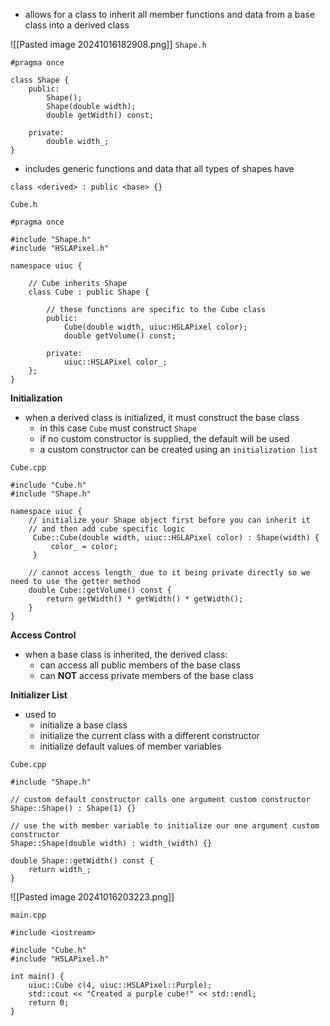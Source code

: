 - allows for a class to inherit all member functions and data from a base class into a derived class

![[Pasted image 20241016182908.png]]
`Shape.h`
```
#pragma once

class Shape {
	public:
		Shape();
		Shape(double width);
		double getWidth() const;

	private:
		double width_;
}
```
- includes generic functions and data that all types of shapes have

```
class <derived> : public <base> {}
```

`Cube.h`
```
#pragma once

#include "Shape.h"
#include "HSLAPixel.h"

namespace uiuc {

	// Cube inherits Shape
	class Cube : public Shape {

		// these functions are specific to the Cube class
		public:
			Cube(double width, uiuc:HSLAPixel color);
			double getVolume() const;

		private:
			uiuc::HSLAPixel color_;
	};
}
```

**Initialization**
- when a derived class is initialized, it must construct the base class
	- in this case `Cube` must construct `Shape`
	- if no custom constructor is supplied, the default will be used
	- a custom constructor can be created using an `initialization list`

`Cube.cpp`
```
#include "Cube.h"
#include "Shape.h"

namespace uiuc {
	// initialize your Shape object first before you can inherit it
	// and then add cube specific logic
	 Cube::Cube(double width, uiuc::HSLAPixel color) : Shape(width) {
		 color_ = color;
	 }

	// cannot access length_ due to it being private directly so we need to use the getter method
	double Cube::getVolume() const {
		return getWidth() * getWidth() * getWidth();
	}
}
```

**Access Control**
- when a base class is inherited, the derived class:
	- can access all public members of the base class
	- can **NOT** access private members of the base class

**Initializer List**
- used to
	- initialize a base class
	- initialize the current class with a different constructor
	- initialize default values of member variables

`Cube.cpp`
```
#include "Shape.h"

// custom default constructor calls one argument custom constructor
Shape::Shape() : Shape(1) {}

// use the with member variable to initialize our one argument custom constructor
Shape::Shape(double width) : width_(width) {}

double Shape::getWidth() const {
	return width_;
}
```

![[Pasted image 20241016203223.png]]

`main.cpp`
```
#include <iostream>

#include "Cube.h"
#include "HSLAPixel.h"

int main() {
	uiuc::Cube c(4, uiuc::HSLAPixel::Purple);
	std::cout << "Created a purple cube!" << std::endl;
	return 0;
}
```